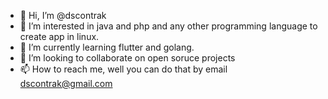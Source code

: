 - 👋 Hi, I’m @dscontrak
- 👀 I’m interested in java and php and any other programming language to create app in linux.
- 🌱 I’m currently learning flutter and golang.
- 💞️ I’m looking to collaborate on open soruce projects
- 📫 How to reach me, well you can do that by email dscontrak@gmail.com

<!---
dscontrak/dscontrak is a ✨ special ✨ repository because its `README.md` (this file) appears on your GitHub profile.
You can click the Preview link to take a look at your changes.
--->
